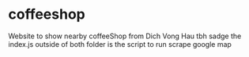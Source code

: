 # coffeeshop
Website to show nearby coffeeShop from Dich Vong Hau tbh sadge
the index.js outside of both folder is the script to run scrape google map
